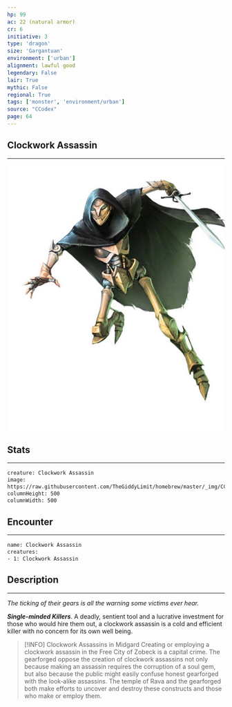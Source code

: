```yaml
---
hp: 99
ac: 22 (natural armor)
cr: 6
initiative: 3
type: 'dragon'    
size: 'Gargantuan'
environment: ['urban']
alignment: lawful good
legendary: False
lair: True
mythic: False
regional: True
tags: ['monster', 'environment/urban']
source: "CCodex"
page: 64
---
```


## Clockwork Assassin
---

![|600](https://raw.githubusercontent.com/TheGiddyLimit/homebrew/master/_img/CCodex/clockworkassassin.jpg)

## Stats
---

```statblock
creature: Clockwork Assassin
image: https://raw.githubusercontent.com/TheGiddyLimit/homebrew/master/_img/CCodex/clockworkassassin_token.png
columnHeight: 500
columnWidth: 500
```

## Encounter
---

```encounter-table
name: Clockwork Assassin
creatures:
- 1: Clockwork Assassin
```

## Description
---
_The ticking of their gears is all the warning some victims ever hear._

**_Single-minded Killers_**. A deadly, sentient tool and a lucrative investment for those who would hire them out, a clockwork assassin is a cold and efficient killer with no concern for its own well being.
> [!INFO] Clockwork Assassins in Midgard
>Creating or employing a clockwork assassin in the Free City of Zobeck is a capital crime. The gearforged oppose the creation of clockwork assassins not only because making an assassin requires the corruption of a soul gem, but also because the public might easily confuse honest gearforged with the look‑alike assassins. The temple of Rava and the gearforged both make efforts to uncover and destroy these constructs and those who make or employ them.







